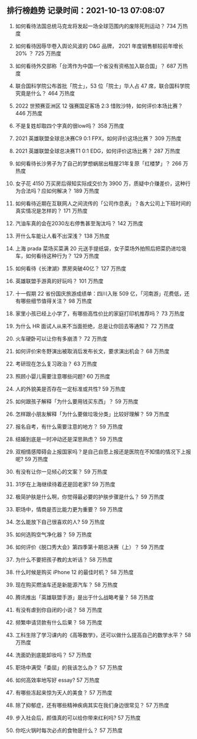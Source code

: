 
## 排行榜趋势 记录时间：2021-10-13 07:08:07
  
  1. 如何看待法国总统马克龙将发起一场全球范围内的废除死刑运动？ 734 万热度
    
  2. 如何看待因辱华卷入舆论风波的 D&G 品牌， 2021 年度销售额较前年增长 20% ？ 725 万热度
    
  3. 如何看待外交部称「台湾作为中国一个省没有资格加入联合国」？ 687 万热度
    
  4. 联合国科学院公布首批「院士」，53 位「院士」华人占 47 席，联合国科学院究竟是什么？ 464 万热度
    
  5. 2022 世预赛亚洲区 12 强赛国足客场 2:3 惜败沙特，如何评价本场比赛？ 446 万热度
    
  6. 不是复姓却取四个字真的很low吗？ 358 万热度
    
  7. 2021 英雄联盟全球总决赛C9 0:1 FPX，如何评价这场比赛？ 309 万热度
    
  8. 2021 英雄联盟全球总决赛T1 0:1 EDG，如何评价这场比赛？ 287 万热度
    
  9. 如何看待长沙男子为了自己的梦想蜗居出租屋21年复原「红楼梦」？ 266 万热度
    
  10. 女子花 4150 万买房后得知实际成交价为 3900 万，质疑中介赚差价，这种行为合法吗？应如何解决？ 189 万热度
    
  11. 如何看待近期在互联网人之间流传的「公司作息表」？各大公司上下班时间的真实情况是怎样的？ 171 万热度
    
  12. 汽油车真的会在2030左右停售甚至淘汰吗？ 142 万热度
    
  13. 开什么车能让人看不出深浅？ 138 万热度
    
  14. 上海 prada 菜场买菜满 20 元送手提纸袋，女子菜场外拍照后把菜扔进垃圾车，如何看待这种行为？ 129 万热度
    
  15. 如何看待《长津湖》票房突破40亿？ 127 万热度
    
  16. 英雄联盟手游真的好玩吗？ 101 万热度
    
  17. 十一假期 22 省份国庆旅游成绩单：四川入账 509 亿，「河南游」花费低，还有哪些细节值得关注？ 98 万热度
    
  18. 家里小孩已经上小学了，有哪些高性价比的家庭打印机推荐吗？ 73 万热度
    
  19. 为什么 HR 面试人从来不当面拒绝，总是让你回去等通知？ 72 万热度
    
  20. 火车硬卧可以让你有多崩溃？ 72 万热度
    
  21. 如何评价宋冬野演出被取消后发布长文，要求演出机会？ 68 万热度
    
  22. 考研现在怎么复习政治？ 63 万热度
    
  23. 照顾小婴儿需要注意哪些问题? 60 万热度
    
  24. 人的外貌美是否存在一定标准或共性? 59 万热度
    
  25. 如何跟孩子解释「为什么要用钱买东西」？ 59 万热度
    
  26. 怎样跟小朋友解释「为什么要做垃圾分类」比较好理解？ 59 万热度
    
  27. 报名自考，有什么需要注意的地方？ 59 万热度
    
  28. 结婚到底是一时冲动还是深思熟虑？ 59 万热度
    
  29. 双相情感障碍会上报国家吗？是自己自愿上报还是医院在不知情的情况下上报呢? 59 万热度
    
  30. 有没有让你一见倾心的文案？ 59 万热度
    
  31. 31岁在上海继续待着还是回老家? 59 万热度
    
  32. 极简护肤是什么啊，你觉得最必要的护肤步骤是什么？ 59 万热度
    
  33. 职场中，情商是否比能力更为重要？ 59 万热度
    
  34. 怎么能放下自己很喜欢的人? 59 万热度
    
  35. 如何选购空气净化器？ 59 万热度
    
  36. 如何评价《脱口秀大会》第四季第十期总决赛（上）？ 59 万热度
    
  37. 为什么不要把孩子教的太听话？ 58 万热度
    
  38. 什么时候是购买 iPhone 12 的最佳时机？ 58 万热度
    
  39. 现在购买燃油车还是新能源汽车？ 58 万热度
    
  40. 腾讯推出「英雄联盟手游」是出于什么战略考量？ 58 万热度
    
  41. 有没有虐到你自闭的小说？ 58 万热度
    
  42. 频繁申请贷款有什么后果？ 58 万热度
    
  43. 工科生除了学习课内的《高等数学》，还可以做什么提高自己的数学水平？ 58 万热度
    
  44. 洗面奶到底能卸妆吗？ 57 万热度
    
  45. 职场中满受「委屈」的我该怎么办？ 57 万热度
    
  46. 如何高效率地写好 essay? 57 万热度
    
  47. 有哪些冻起来惊为天人的美食？ 57 万热度
    
  48. 除了抑郁症，还有哪些精神疾病其实在我们身边很常见？ 57 万热度
    
  49. 步入社会后，颜值真的可以给你带来红利吗? 57 万热度
    
  50. 你吃火锅时每次必点的食物是什么？ 57 万热度
    